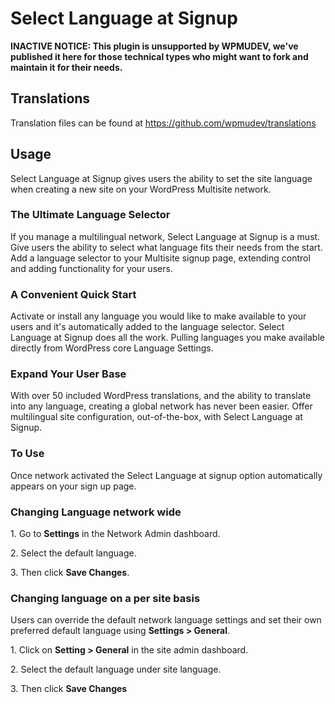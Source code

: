 # Select Language at Signup

**INACTIVE NOTICE: This plugin is unsupported by WPMUDEV, we've published it here for those technical types who might want to fork and maintain it for their needs.**


## Translations

Translation files can be found at https://github.com/wpmudev/translations

## Usage

Select Language at Signup gives users the ability to set the site language when creating a new site on your WordPress Multisite network.


### The Ultimate Language Selector

If you manage a multilingual network, Select Language at Signup is a must. Give users the ability to select what language fits their needs from the start. Add a language selector to your Multisite signup page, extending control and adding functionality for your users.

### A Convenient Quick Start

Activate or install any language you would like to make available to your users and it's automatically added to the language selector. Select Language at Signup does all the work. Pulling languages you make available directly from WordPress core Language Settings. 

### Expand Your User Base

With over 50 included WordPress translations, and the ability to translate into any language, creating a global network has never been easier. Offer multilingual site configuration, out-of-the-box, with Select Language at Signup.

### To Use

Once network activated the Select Language at signup option automatically appears on your sign up page.

### Changing Language network wide

1\. Go to **Settings** in the Network Admin dashboard.

2\. Select the default language. 

3\. Then click **Save Changes**.


### Changing language on a per site basis

Users can override the default network language settings and set their own preferred default language using **Settings > General**.

1\. Click on **Setting > General** in the site admin dashboard.

2\. Select the default language under site language. 

3\. Then click **Save Changes** 
